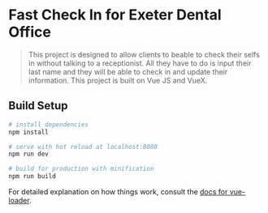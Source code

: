 # Fast Check In for Exeter Dental Office

> This project is designed to allow clients to beable to check their selfs in without talking to a receptionist. All they have to do is input their last name and they will be able to check in and update their information. This project is built on Vue JS and VueX.

## Build Setup

``` bash
# install dependencies
npm install

# serve with hot reload at localhost:8080
npm run dev

# build for production with minification
npm run build
```

For detailed explanation on how things work, consult the [docs for vue-loader](http://vuejs.github.io/vue-loader).
